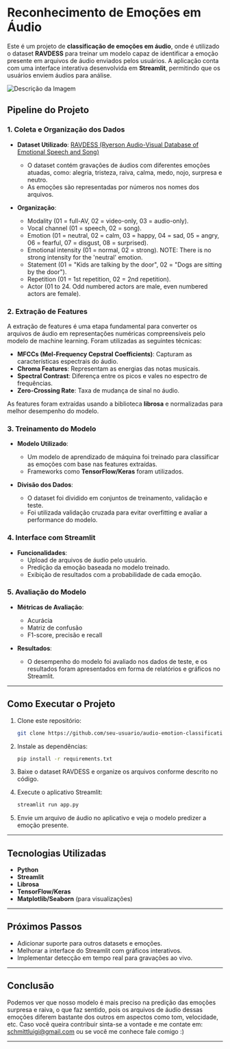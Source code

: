 # Reconhecimento de Emoções em Áudio

Este é um projeto de **classificação de emoções em áudio**, onde é utilizado o dataset **RAVDESS** para treinar um modelo capaz de identificar a emoção presente em arquivos de áudio enviados pelos usuários. A aplicação conta com uma interface interativa desenvolvida em **Streamlit**, permitindo que os usuários enviem áudios para análise.

![Descrição da Imagem](https://i.imgur.com/33MqEWQ.png)

## Pipeline do Projeto

### 1. Coleta e Organização dos Dados

- **Dataset Utilizado**: [RAVDESS (Ryerson Audio-Visual Database of Emotional Speech and Song)](https://zenodo.org/record/1188976)
  - O dataset contém gravações de áudios com diferentes emoções atuadas, como: alegria, tristeza, raiva, calma, medo, nojo, surpresa e neutro.
  - As emoções são representadas por números nos nomes dos arquivos.

- **Organização**:
  - Modality (01 = full-AV, 02 = video-only, 03 = audio-only).
  - Vocal channel (01 = speech, 02 = song).
  - Emotion (01 = neutral, 02 = calm, 03 = happy, 04 = sad, 05 = angry, 06 = fearful, 07 = disgust, 08 = surprised).
  - Emotional intensity (01 = normal, 02 = strong). NOTE: There is no strong intensity for the 'neutral' emotion.
  - Statement (01 = "Kids are talking by the door", 02 = "Dogs are sitting by the door").
  - Repetition (01 = 1st repetition, 02 = 2nd repetition).
  - Actor (01 to 24. Odd numbered actors are male, even numbered actors are female).

### 2. Extração de Features

A extração de features é uma etapa fundamental para converter os arquivos de áudio em representações numéricas compreensíveis pelo modelo de machine learning. Foram utilizadas as seguintes técnicas:

- **MFCCs (Mel-Frequency Cepstral Coefficients)**: Capturam as características espectrais do áudio.
- **Chroma Features**: Representam as energias das notas musicais.
- **Spectral Contrast**: Diferença entre os picos e vales no espectro de frequências.
- **Zero-Crossing Rate**: Taxa de mudança de sinal no áudio.

As features foram extraídas usando a biblioteca **librosa** e normalizadas para melhor desempenho do modelo.

### 3. Treinamento do Modelo

- **Modelo Utilizado**:
  - Um modelo de aprendizado de máquina foi treinado para classificar as emoções com base nas features extraídas.
  - Frameworks como **TensorFlow/Keras** foram utilizados.

- **Divisão dos Dados**:
  - O dataset foi dividido em conjuntos de treinamento, validação e teste.
  - Foi utilizada validação cruzada para evitar overfitting e avaliar a performance do modelo.

### 4. Interface com Streamlit

- **Funcionalidades**:
  - Upload de arquivos de áudio pelo usuário.
  - Predição da emoção baseada no modelo treinado.
  - Exibição de resultados com a probabilidade de cada emoção.

### 5. Avaliação do Modelo

- **Métricas de Avaliação**:
  - Acurácia
  - Matriz de confusão
  - F1-score, precisão e recall

- **Resultados**:
  - O desempenho do modelo foi avaliado nos dados de teste, e os resultados foram apresentados em forma de relatórios e gráficos no Streamlit.

---

## Como Executar o Projeto

1. Clone este repositório:
   ```bash
   git clone https://github.com/seu-usuario/audio-emotion-classification.git
   ```

2. Instale as dependências:
   ```bash
   pip install -r requirements.txt
   ```

3. Baixe o dataset RAVDESS e organize os arquivos conforme descrito no código.

4. Execute o aplicativo Streamlit:
   ```bash
   streamlit run app.py
   ```

5. Envie um arquivo de áudio no aplicativo e veja o modelo predizer a emoção presente.

---

## Tecnologias Utilizadas

- **Python**
- **Streamlit**
- **Librosa**
- **TensorFlow/Keras**
- **Matplotlib/Seaborn** (para visualizações)

---

## Próximos Passos

- Adicionar suporte para outros datasets e emoções.
- Melhorar a interface do Streamlit com gráficos interativos.
- Implementar detecção em tempo real para gravações ao vivo.

---

## Conclusão
Podemos ver que nosso modelo é mais preciso na predição das emoções surpresa e raiva, o que faz sentido, pois os arquivos de áudio dessas emoções diferem bastante dos outros em aspectos como tom, velocidade, etc. Caso você queira contribuir sinta-se a vontade e me contate em: schmittluigi@gmail.com ou se você me conhece fale comigo :)

---

